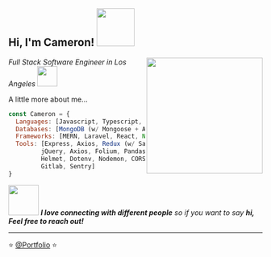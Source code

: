 <h2> Hi, I'm Cameron! <img src="https://media4.giphy.com/media/36TQhuWtnstMtF24df/giphy.gif?cid=790b76111cw2sv3pcyegx7kcx0epaix5vlobr506gi7c4eqe&rid=giphy.gif&ct=s" width="75"></h2>
<img align='right' src="https://media3.giphy.com/media/kV0cEAFnweUPKOsXhh/giphy.gif" width="230">
<p><em>Full Stack Software Engineer in Los Angeles <img src="https://media.giphy.com/media/WUlplcMpOCEmTGBtBW/giphy.gif" width="40"></em></p>



A little more about me...  

```javascript
const Cameron = {
  Languages: [Javascript, Typescript, Python, HTML5, CSS3, Java, PHP],
  Databases: [MongoDB (w/ Mongoose + Atlas), MySQL, NoSQL, Eloquent ORM, Django ORM, Mikro ORM],
  Frameworks: [MERN, Laravel, React, Node, Vue (2/3), Django, Material UI, Bootstrap, Vuetify, Spring Boot],
  Tools: [Express, Axios, Redux (w/ Sagas/Thunk + selectors), Context API, Fetch API, Formik, Yup,
         jQuery, Axios, Folium, Pandas, Bootstrap, Jest, Cypress, Cucumber, DayJS, Bcrypt, Morgan, 
         Helmet, Dotenv, Nodemon, CORS, JSON / CSRF Web Tokens, WkhtmltoPDF, Docker, Git, GitHub, 
         Gitlab, Sentry]
}
```

<img src="https://media.giphy.com/media/LnQjpWaON8nhr21vNW/giphy.gif" width="60"> <em><b>I love connecting with different people</b> so if you want to say <b>hi, Feel free to reach out!</b> </em>

---

⭐️ [@Portfolio](https://cameronmccloskey.com) ⭐️ 
